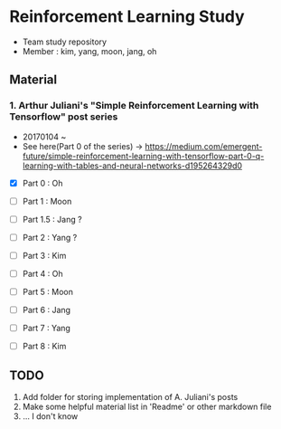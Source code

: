 # Reinforcement Learning Study
- Team study repository
- Member : kim, yang, moon, jang, oh

## Material
### 1. Arthur Juliani's "Simple Reinforcement Learning with Tensorflow" post series 
- 20170104 ~ 
- See here(Part 0 of the series) -> https://medium.com/emergent-future/simple-reinforcement-learning-with-tensorflow-part-0-q-learning-with-tables-and-neural-networks-d195264329d0


- [X] Part 0 : Oh 
- [ ] Part 1 : Moon 
- [ ] Part 1.5 : Jang ? 
- [ ] Part 2 : Yang ?
- [ ] Part 3 : Kim
- [ ] Part 4 : Oh
- [ ] Part 5 : Moon
- [ ] Part 6 : Jang
- [ ] Part 7 : Yang
- [ ] Part 8 : Kim


## TODO 
1. Add folder for storing implementation of A. Juliani's posts
2. Make some helpful material list in 'Readme' or other markdown file
3. ... I don't know 

